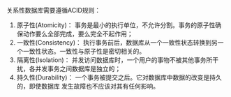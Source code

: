关系性数据库需要遵循ACID规则：

1. 原子性(Atomicity)： 事务是最小的执行单位，不允许分割。事务的原子性确保动作要么全部完成，要么完全不起作用；
2. 一致性(Consistency)： 执行事务前后，数据库从一个一致性状态转换到另一个一致性状态。一致性与原子性是密切相关的。
3. 隔离性(Isolation)： 并发访问数据库时，一个用户的事物不被其他事务所干扰，各并发事务之间数据库是独立的；
4. 持久性(Durability)： 一个事务被提交之后。它对数据库中数据的改变是持久的，即使数据库 发生故障也不应该对其有任何影响。